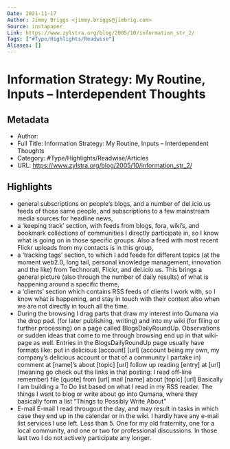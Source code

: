 ```yaml
---
Date: 2021-11-17
Author: Jimmy Briggs <jimmy.briggs@jimbrig.com>
Source: instapaper
Link: https://www.zylstra.org/blog/2005/10/information_str_2/
Tags: ["#Type/Highlights/Readwise"]
Aliases: []
---
```

# Information Strategy: My Routine, Inputs – Interdependent Thoughts

## Metadata
- Author: 
- Full Title: Information Strategy: My Routine, Inputs – Interdependent Thoughts
- Category: #Type/Highlights/Readwise/Articles
- URL: https://www.zylstra.org/blog/2005/10/information_str_2/

## Highlights
- general subscriptions on people’s blogs, and a number of del.icio.us feeds of those same people, and subscriptions to a few mainstream media sources for headline news,
- a ‘keeping track’ section, with feeds from blogs, fora, wiki’s, and bookmark collections of communities I directly participate in, so I know what is going on in those specific groups. Also a feed with most recent Flickr uploads from my contacts is in this group,
- a ‘tracking tags’ section, to which I add feeds for different topics (at the moment web2.0, long tail, personal knowledge management, innovation and the like) from Technorati, Flickr, and del.icio.us. This brings a general picture (also through the number of daily results) of what is happening around a specific theme,
- a ‘clients’ section which contains RSS feeds of clients I work with, so I know what is happening, and stay in touch with their context also when we are not directly in touch all the time.
- During the browsing I drag parts that draw my interest into Qumana via the drop pad. (for later publishing, writing) and into my wiki (for filing or further processing) on a page called BlogsDailyRoundUp. Observations or sudden ideas that come to me through browsing end up in that wiki-page as well. Entries in the BlogsDailyRoundUp page usually have formats like:
  put in delicious [account] [url] (account being my own, my company’s delicious account or that of a community I partake in)
  comment at [name]’s about [topic] [url]
  follow up reading [entry] at [url] (meaning go check out the links in that posting: I read off-line remember)
  file [quote] from [url]
  mail [name] about [topic] [url]
  Basically I am building a To Do list based on what I read in my RSS reader. The things I want to blog or write about go into Qumana, where they basically form a list “Things to Possibly Write About”
- E-mail
  E-mail I read througout the day, and may result in tasks in which case they end up in the calendar or in the wiki. I hardly have any e-mail list services I use left. Less than 5. One for my old fraternity, one for a local community, and one or two for professional discussions. In those last two I do not actively participate any longer.
